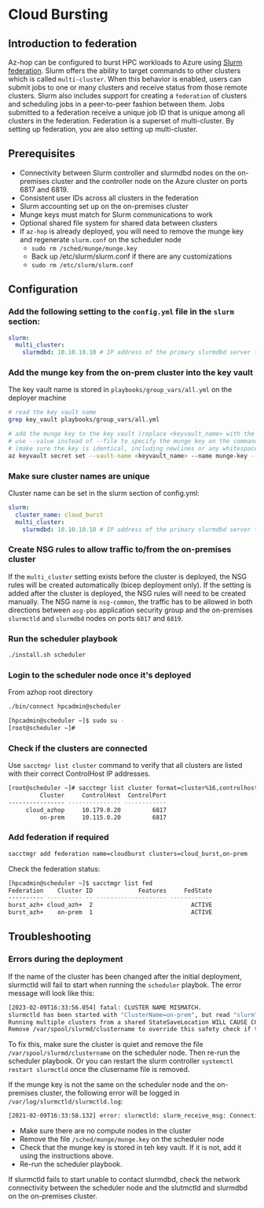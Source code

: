 # Cloud Bursting

## Introduction to federation
Az-hop can be configured to burst HPC workloads to Azure using [Slurm federation](https://slurm.schedmd.com/federation.html). Slurm offers the ability to target commands to other clusters which is called `multi-cluster`. When this behavior is enabled, users can submit jobs to one or many clusters and receive status from those remote clusters. Slurm also includes support for creating a `federation` of clusters and scheduling jobs in a peer-to-peer fashion between them. Jobs submitted to a federation receive a unique job ID that is unique among all clusters in the federation. Federation is a superset of multi-cluster. By setting up federation, you are also setting up multi-cluster.

## Prerequisites
* Connectivity between Slurm controller and slurmdbd nodes on the on-premises cluster and the controller node on the Azure cluster on ports 6817 and 6819.
* Consistent user IDs across all clusters in the federation
* Slurm accounting set up on the on-premises cluster
* Munge keys must match for Slurm communications to work
* Optional shared file system for shared data between clusters
* If `az-hop` is already deployed, you will need to remove the munge key and regenerate `slurm.conf` on the scheduler node
  * `sudo rm /sched/munge/munge.key`
  * Back up /etc/slurm/slurm.conf if there are any customizations
  * `sudo rm /etc/slurm/slurm.conf`


## Configuration
### Add the following setting to the `config.yml` file in the `slurm` section:

```yaml
slurm:
  multi_cluster:
    slurmdbd: 10.10.10.10 # IP address of the primary slurmdbd server to connect to
```

### Add the munge key from the on-prem cluster into the key vault
The key vault name is stored in `playbooks/group_vars/all.yml` on the deployer machine
```bash
# read the key vault name
grep key_vault playbooks/group_vars/all.yml

# add the munge key to the key vault (replace <keyvault_name> with the key vault name)
# use --value instead of --file to specify the munge key on the command line
# (make sure the key is identical, including newlines or any whitespace)
az keyvault secret set --vault-name <keyvault_name> --name munge-key --file onprem-munge.key
```
### Make sure cluster names are unique
Cluster name can be set in the slurm section of config.yml:
```yaml
slurm:
  cluster_name: cloud_burst
  multi_cluster:
    slurmdbd: 10.10.10.10 # IP address of the primary slurmdbd server to connect to
```

### Create NSG rules to allow traffic to/from the on-premises cluster
If the `multi_cluster` setting exists before the cluster is deployed, the NSG rules will be created automatically (bicep deployment only). If the setting is added after the cluster is deployed, the NSG rules will need to be created manually. The NSG name is `nsg-common`, the traffic has to be allowed in both directions between `asg-pbs` application security group and the on-premises `slurmctld` and `slurmdbd` nodes on ports `6817` and `6819`.

### Run the scheduler playbook
```bash
./install.sh scheduler
```

### Login to the scheduler node once it's deployed
From azhop root directory
```bash
./bin/connect hpcadmin@scheduler
```
```bash
[hpcadmin@scheduler ~]$ sudo su -
[root@scheduler ~]#
```

### Check if the clusters are connected
Use `sacctmgr list cluster` command to verify that all clusters are listed with their correct ControlHost IP addresses.
```bash
[root@scheduler ~]# sacctmgr list cluster format=cluster%16,controlhost,controlport
         Cluster     ControlHost  ControlPort
---------------- --------------- ------------
     cloud_azhop     10.179.0.20         6817
         on-prem     10.115.0.20         6817
```

### Add federation if required
```bash
sacctmgr add federation name=cloudburst clusters=cloud_burst,on-prem
```
Check the federation status:
```bash
[hpcadmin@scheduler ~]$ sacctmgr list fed
Federation    Cluster ID             Features     FedState
---------- ---------- -- -------------------- ------------
burst_azh+ cloud_azh+  2                            ACTIVE
burst_azh+    on-prem  1                            ACTIVE
```


## Troubleshooting
### Errors during the deployment
If the name of the cluster has been changed after the initial deployment, slurmctld will fail to start when running the `scheduler` playbok. The error message will look like this:
```bash
[2023-02-09T16:33:56.054] fatal: CLUSTER NAME MISMATCH.
slurmctld has been started with "ClusterName=on-prem", but read "slurm" from the state files in StateSaveLocation.
Running multiple clusters from a shared StateSaveLocation WILL CAUSE CORRUPTION.
Remove /var/spool/slurmd/clustername to override this safety check if this is intentional (e.g., the ClusterName has changed).
```
To fix this, make sure the cluster is quiet and remove the file `/var/spool/slurmd/clustername` on the scheduler node. Then re-run the scheduler playbook. Or you can restart the slurm controller `systemctl restart slurmctld` once the clusername file is removed. 

If the munge key is not the same on the scheduler node and the on-premises cluster, the following error will be logged in `/var/log/slurmctld/slurmctld.log`:
```bash
[2021-02-09T16:33:58.132] error: slurmctld: slurm_receive_msg: Connection reset by peer
```
* Make sure there are no compute nodes in the cluster
* Remove the file `/sched/munge/munge.key` on the scheduler node
* Check that the munge key is stored in teh key vault. If it is not, add it using the instructions above.
* Re-run the scheduler playbook.

If slurmctld fails to start unable to contact slurmdbd, check the network connectivity between the scheduler node and the slutmctld and slurmdbd on the on-premises cluster.
